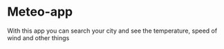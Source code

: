 # Meteo-app
With this app you can search your city and see the temperature, speed of wind and other things
